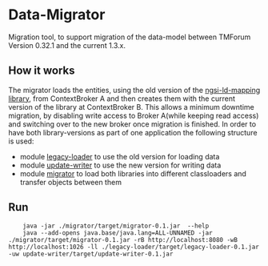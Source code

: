 # Data-Migrator

Migration tool, to support migration of the data-model between TMForum Version 0.32.1 and the current 1.3.x.

## How it works

The migrator loads the entities, using the old version of
the [ngsi-ld-mapping library](https://github.com/wistefan/ngsi-ld-java-mapping), from ContextBroker A
and then creates them with the current version of the library at ContextBroker B. This allows a minimum downtime
migration, by disabling write access to Broker A(while keeping read access)
and switching over to the new broker once migration is finished.
In order to have both library-versions as part of one application the following structure is used:

* module [legacy-loader](./legacy-loader) to use the old version for loading data
* module [update-writer](./update-writer) to use the new version for writing data
* module [migrator](./migrator) to load both libraries into different classloaders and transfer objects between them

## Run

```shell
    java -jar ./migrator/target/migrator-0.1.jar  --help
    java --add-opens java.base/java.lang=ALL-UNNAMED -jar ./migrator/target/migrator-0.1.jar -rB http://localhost:8080 -wB http://localhost:1026 -ll ./legacy-loader/target/legacy-loader-0.1.jar -uw update-writer/target/update-writer-0.1.jar 
```